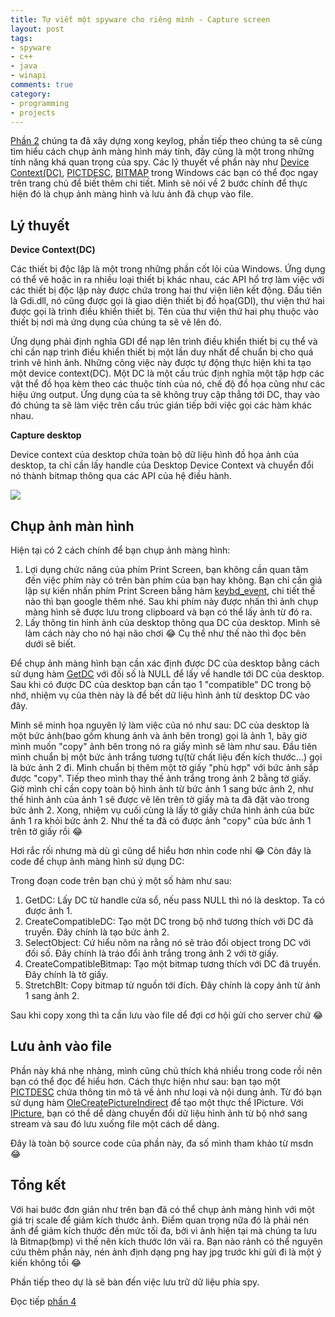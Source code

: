 ```yaml
---
title: Tự viết một spyware cho riêng mình - Capture screen
layout: post
tags:
- spyware
- c++
- java
- winapi
comments: true
category:
- programming
- projects
---
```


[Phần 2](/2016/06/27/viet-spyware-phan-2) chúng ta đã xây dựng xong keylog, phần tiếp theo chúng ta sẽ cùng tìm hiểu cách chụp ảnh màng hình máy tính, 
đây cũng là một trong những tính năng khá quan trọng của spy. Các lý thuyết về phần này như [Device Context(DC)](https://msdn.microsoft.com/en-us/library/windows/desktop/dd162467(v=vs.85).aspx), 
[PICTDESC](https://docs.microsoft.com/en-us/windows/desktop/api/olectl/ns-olectl-tagpictdesc), 
[BITMAP](https://docs.microsoft.com/en-us/windows/desktop/api/wingdi/ns-wingdi-tagbitmap) trong Windows các bạn có thể đọc ngay trên trang chủ để biết thêm chi tiết. 
Mình sẽ nói về 2 bước chính để thực hiện đó là chụp ảnh màng hình và lưu ảnh đã chụp vào file.
  
Lý thuyết
--------

**Device Context(DC)**

Các thiết bị độc lập là một trong những phần cốt lỏi của Windows. Ứng dụng có thể vẽ hoặc in ra nhiều loại thiết bị khác nhau, các API hổ trợ làm việc với các thiết bị độc lập này được chứa trong hai thư viện liên kết động. Đầu tiên là Gdi.dll, nó cũng được gọi là giao diện thiết bị đồ họa(GDI), thư viện thứ hai được gọi là trình điều khiển thiết bị. Tên của thư viện thứ hai phụ thuộc vào thiết bị nơi mà ứng dụng của chúng ta sẽ vẽ lên đó.

Ứng dụng phải định nghĩa GDI để nạp lên trình điều khiển thiết bị cụ thể và chỉ cần nạp trình điều khiển thiết bị một lần duy nhất để chuẩn bị cho quá trình vẽ hình ảnh. Những công việc này được tự động thực hiện khi ta tạo một device context(DC). Một DC là một cấu trúc định nghĩa một tập hợp các vật thể đồ họa kèm theo các thuộc tính của nó, chế độ đồ họa cũng như các hiệu ứng output. Ứng dụng của ta sẽ không truy cập thẳng tới DC, thay vào đó chúng ta sẽ làm việc trên cấu trúc gián tiếp bởi việc gọi các hàm khác nhau.

**Capture desktop**

Device context của desktop chứa toàn bộ dữ liệu hình đồ họa ảnh của desktop, ta chỉ cần lấy handle của Desktop Device Context và chuyển đổi nó thành bitmap thông qua các API của hệ điều hành.

![](https://2.bp.blogspot.com/-SFYM1_6jYGM/V3N8BLK-EQI/AAAAAAAAO3M/njbMmqUs5WMYVugE8oF6kaqtkl8KLRWIACLcB/s1600/capture_screen.png)

Chụp ảnh màn hình
----------

Hiện tại có 2 cách chính để bạn chụp ảnh màng hình:

1. Lợi dụng chức năng của phím Print Screen, bạn không cần quan tâm đến việc phím này có trên bàn phím của bạn hay không. Bạn chỉ cần giả lập sự kiến nhấn phím Print Screen bằng hàm [keybd_event](https://msdn.microsoft.com/en-us/library/windows/desktop/ms646304(v=vs.85).aspx), chi tiết thế nào thì bạn google thêm nhé. Sau khi phím này được nhấn thì ảnh chụp màng hình sẽ được lưu trong clipboard và bạn có thể lấy ảnh từ đó ra.
1. Lấy thông tin hình ảnh của desktop thông qua DC của desktop. Mình sẽ làm cách này cho nó hại não chơi 😂 Cụ thể như thế nào thì đọc bên dưới sẽ biết.

Để chụp ảnh màng hình bạn cần xác định được DC của desktop bằng cách sử dụng hàm [GetDC](https://docs.microsoft.com/en-us/windows/desktop/api/winuser/nf-winuser-getdc) với đối số là NULL để lấy về handle tới DC của desktop. Sau khi có được DC của desktop bạn cần tạo 1 "compatible" DC trong bộ nhớ, nhiệm vụ của thèn này là để bết dữ liệu hình ảnh từ desktop DC vào đây.

Mình sẽ minh họa nguyên lý làm việc của nó như sau: DC của desktop là một bức ảnh(bao gồm khung ảnh và ảnh bên trong) gọi là ảnh 1, bây giờ mình muốn "copy" ảnh bên trong nó ra giấy mình sẽ làm như sau. Đầu tiên mình chuẩn bị một bức ảnh trắng tương tự(từ chất liệu đến kích thước...) gọi là bức ảnh 2 đi. Mình chuẩn bị thêm một tờ giấy "phù hợp" với bức ảnh sắp được "copy". Tiếp theo mình thay thế ảnh trắng trong ảnh 2 bằng tờ giấy. Giờ mình chỉ cần copy toàn bộ hình ảnh từ bức ảnh 1 sang bức ảnh 2, như thế hình ảnh của ảnh 1 sẽ được vẽ lên trên tờ giấy mà ta đã đặt vào trong bức ảnh 2. Xong, nhiệm vụ cuối cùng là lấy tờ giấy chứa hình ảnh của bức ảnh 1 ra khỏi bức ảnh 2. Như thế ta đã có được ảnh "copy" của bức ảnh 1 trên tờ giấy rồi 😂

Hơi rắc rối nhưng mà dù gì cũng dể hiểu hơn nhìn code nhỉ 😂 Còn đây là code để chụp ảnh màng hình sử dụng DC:

<div data-gist-id="868623ac77dd2a7c7978dc0301e461bb"></div>

Trong đoạn code trên bạn chú ý một số hàm như sau:

1. GetDC: Lấy DC từ handle cửa sổ, nếu pass NULL thì nó là desktop. Ta có được ảnh 1.
1. CreateCompatibleDC: Tạo một DC trong bộ nhớ tương thích với DC đã truyền. Đây chính là tạo bức ảnh 2.
1. SelectObject: Cứ hiểu nôm na rằng nó sẽ trảo đổi object trong DC với đối số. Đây chính là tráo đổi ảnh trắng trong ảnh 2 với tờ giấy.
1. CreateCompatibleBitmap: Tạo một bitmap tương thích với DC đã truyền. Đây chính là tờ giấy.
1. StretchBlt: Copy bitmap từ nguồn tới đích. Đây chính là copy ảnh từ ảnh 1 sang ảnh 2.

Sau khi copy xong thì ta cần lưu vào file dể đợi cơ hội gửi cho server chứ 😂

Lưu ảnh vào file
--------
Phần này khá nhẹ nhàng, mình cũng chú thích khá nhiều trong code rồi nên bạn có thể đọc để hiểu hơn. Cách thực hiện như sau: bạn tạo một [PICTDESC](https://docs.microsoft.com/en-us/windows/desktop/api/olectl/ns-olectl-tagpictdesc) chứa thông tin mô tả về ảnh như loại và nội dung ảnh. Từ đó bạn sử dụng hàm [OleCreatePictureIndirect](https://msdn.microsoft.com/en-us/library/windows/desktop/ms694511(v=vs.85).aspx) để tạo một thực thể IPicture. Với [IPicture](https://msdn.microsoft.com/en-us/library/windows/desktop/ms680761(v=vs.85).aspx), bạn có thể dể dàng chuyển đổi dữ liệu hình ảnh từ bộ nhớ sang stream và sau đó lưu xuống file một cách dể dàng.

Đây là toàn bộ source code của phần này, đa số mình tham khảo từ msdn 😂

<div data-gist-id="a91ff47ce95a68dad107ce30130d2a63"></div>

Tổng kết
------

Với hai bước đơn giản như trên bạn đã có thể chụp ảnh màng hình với một giá trị scale để giảm kích thước ảnh. Điểm quan trọng nữa đó là phải nén ảnh để giảm kích thước đến mức tối đa, bởi vì ảnh hiện tại mà chúng ta lưu là Bitmap(bmp) vì thế nên kích thước lớn vãi ra. Bạn nào rảnh có thể nguyên cứu thêm phần này, nén ảnh định dạng png hay jpg trước khi gửi đi là một ý kiến không tồi 😂

Phần tiếp theo dự là sẽ bàn đến việc lưu trữ dữ liệu phía spy.

Đọc tiếp [phần 4](/2016/07/11/viet-spyware-phan-4)

